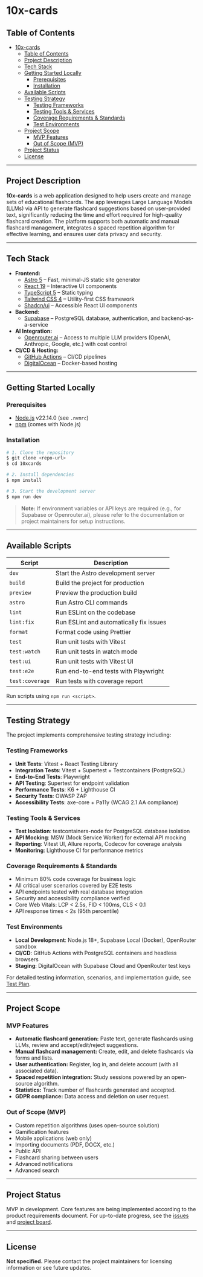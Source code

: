 # 10x-cards

## Table of Contents

- [10x-cards](#10x-cards)
  - [Table of Contents](#table-of-contents)
  - [Project Description](#project-description)
  - [Tech Stack](#tech-stack)
  - [Getting Started Locally](#getting-started-locally)
    - [Prerequisites](#prerequisites)
    - [Installation](#installation)
  - [Available Scripts](#available-scripts)
  - [Testing Strategy](#testing-strategy)
    - [Testing Frameworks](#testing-frameworks)
    - [Testing Tools \& Services](#testing-tools--services)
    - [Coverage Requirements \& Standards](#coverage-requirements--standards)
    - [Test Environments](#test-environments)
  - [Project Scope](#project-scope)
    - [MVP Features](#mvp-features)
    - [Out of Scope (MVP)](#out-of-scope-mvp)
  - [Project Status](#project-status)
  - [License](#license)

---

## Project Description

**10x-cards** is a web application designed to help users create and manage sets of educational flashcards. The app leverages Large Language Models (LLMs) via API to generate flashcard suggestions based on user-provided text, significantly reducing the time and effort required for high-quality flashcard creation. The platform supports both automatic and manual flashcard management, integrates a spaced repetition algorithm for effective learning, and ensures user data privacy and security.

---

## Tech Stack

- **Frontend:**
  - [Astro 5](https://astro.build/) – Fast, minimal-JS static site generator
  - [React 19](https://react.dev/) – Interactive UI components
  - [TypeScript 5](https://www.typescriptlang.org/) – Static typing
  - [Tailwind CSS 4](https://tailwindcss.com/) – Utility-first CSS framework
  - [Shadcn/ui](https://ui.shadcn.com/) – Accessible React UI components
- **Backend:**
  - [Supabase](https://supabase.com/) – PostgreSQL database, authentication, and backend-as-a-service
- **AI Integration:**
  - [Openrouter.ai](https://openrouter.ai/) – Access to multiple LLM providers (OpenAI, Anthropic, Google, etc.) with cost control
- **CI/CD & Hosting:**
  - [GitHub Actions](https://github.com/features/actions) – CI/CD pipelines
  - [DigitalOcean](https://www.digitalocean.com/) – Docker-based hosting

---

## Getting Started Locally

### Prerequisites

- [Node.js](https://nodejs.org/) v22.14.0 (see `.nvmrc`)
- [npm](https://www.npmjs.com/) (comes with Node.js)

### Installation

```bash
# 1. Clone the repository
$ git clone <repo-url>
$ cd 10xcards

# 2. Install dependencies
$ npm install

# 3. Start the development server
$ npm run dev
```

> **Note:** If environment variables or API keys are required (e.g., for Supabase or Openrouter.ai), please refer to the documentation or project maintainers for setup instructions.

---

## Available Scripts

| Script          | Description                             |
| --------------- | --------------------------------------- |
| `dev`           | Start the Astro development server      |
| `build`         | Build the project for production        |
| `preview`       | Preview the production build            |
| `astro`         | Run Astro CLI commands                  |
| `lint`          | Run ESLint on the codebase              |
| `lint:fix`      | Run ESLint and automatically fix issues |
| `format`        | Format code using Prettier              |
| `test`          | Run unit tests with Vitest              |
| `test:watch`    | Run unit tests in watch mode            |
| `test:ui`       | Run unit tests with Vitest UI           |
| `test:e2e`      | Run end-to-end tests with Playwright    |
| `test:coverage` | Run tests with coverage report          |

Run scripts using `npm run <script>`.

---

## Testing Strategy

The project implements comprehensive testing strategy including:

### Testing Frameworks

- **Unit Tests**: Vitest + React Testing Library
- **Integration Tests**: Vitest + Supertest + Testcontainers (PostgreSQL)
- **End-to-End Tests**: Playwright
- **API Testing**: Supertest for endpoint validation
- **Performance Tests**: K6 + Lighthouse CI
- **Security Tests**: OWASP ZAP
- **Accessibility Tests**: axe-core + Pa11y (WCAG 2.1 AA compliance)

### Testing Tools & Services

- **Test Isolation**: testcontainers-node for PostgreSQL database isolation
- **API Mocking**: MSW (Mock Service Worker) for external API mocking
- **Reporting**: Vitest UI, Allure reports, Codecov for coverage analysis
- **Monitoring**: Lighthouse CI for performance metrics

### Coverage Requirements & Standards

- Minimum 80% code coverage for business logic
- All critical user scenarios covered by E2E tests
- API endpoints tested with real database integration
- Security and accessibility compliance verified
- Core Web Vitals: LCP < 2.5s, FID < 100ms, CLS < 0.1
- API response times < 2s (95th percentile)

### Test Environments

- **Local Development**: Node.js 18+, Supabase Local (Docker), OpenRouter sandbox
- **CI/CD**: GitHub Actions with PostgreSQL containers and headless browsers
- **Staging**: DigitalOcean with Supabase Cloud and OpenRouter test keys

For detailed testing information, scenarios, and implementation guide, see [Test Plan](.ai/test-plan.md).

---

## Project Scope

### MVP Features

- **Automatic flashcard generation:** Paste text, generate flashcards using LLMs, review and accept/edit/reject suggestions.
- **Manual flashcard management:** Create, edit, and delete flashcards via forms and lists.
- **User authentication:** Register, log in, and delete account (with all associated data).
- **Spaced repetition integration:** Study sessions powered by an open-source algorithm.
- **Statistics:** Track number of flashcards generated and accepted.
- **GDPR compliance:** Data access and deletion on user request.

### Out of Scope (MVP)

- Custom repetition algorithms (uses open-source solution)
- Gamification features
- Mobile applications (web only)
- Importing documents (PDF, DOCX, etc.)
- Public API
- Flashcard sharing between users
- Advanced notifications
- Advanced search

---

## Project Status

MVP in development. Core features are being implemented according to the product requirements document. For up-to-date progress, see the [issues](https://github.com/<repo-url>/issues) and [project board](https://github.com/<repo-url>/projects).

---

## License

**Not specified.** Please contact the project maintainers for licensing information or see future updates.
